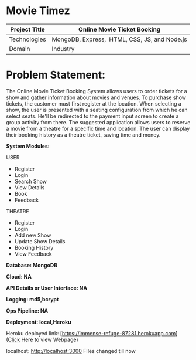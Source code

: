 # Movie Timez 

| Project Title | Online Movie Ticket Booking |
| --- | --- |
| Technologies | MongoDB, Express,  HTML, CSS, JS, and Node.js |
| Domain | Industry |

# **Problem Statement:**

The Online Movie Ticket Booking System allows users to order tickets for a show and gather information about movies and venues. To purchase show tickets, the customer must first register at the location. When selecting a show, the user is presented with a seating configuration from which he can select seats. He'll be redirected to the payment input screen to create a group activity from there. The suggested application allows users to reserve a movie from a theatre for a specific time and location. The user can display their booking history as a theatre ticket, saving time and money.

**System Modules:**

USER

- Register
- Login
- Search Show
- View Details
- Book
- Feedback

THEATRE

- Register
- Login
- Add new Show
- Update Show Details
- Booking History
- View Feedback

**Database: MongoDB**

**Cloud: NA**

**API Details or User Interface: NA**

**Logging: md5,bcrypt**

**Ops Pipeline: NA**

**Deployment: local,Heroku**

Heroku deployed link: [https://immense-refuge-87281.herokuapp.com](Click Here to view Webpage)

localhost: [http://localhost:3000](http://localhost:3000/)
 FIles changed till now
